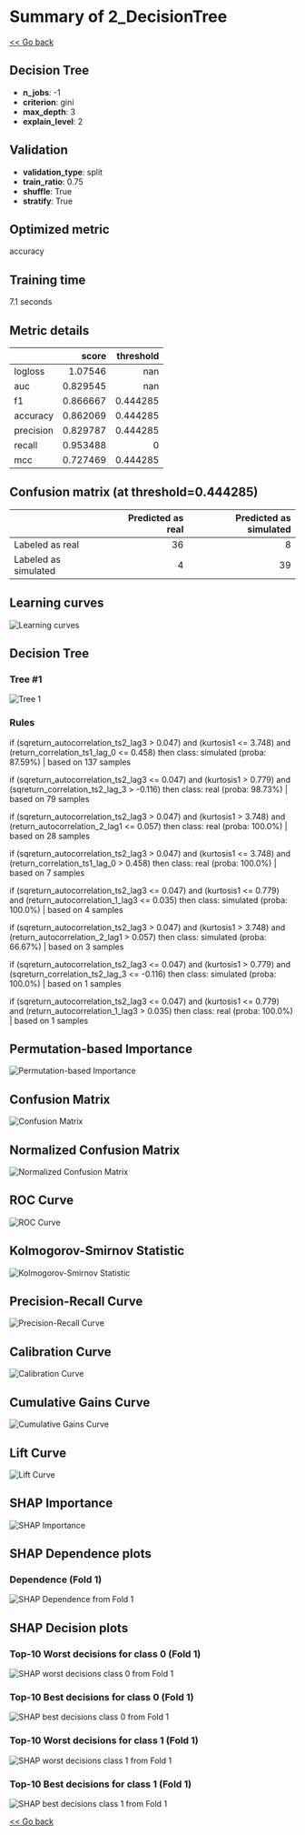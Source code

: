 # Summary of 2_DecisionTree

[<< Go back](../README.md)


## Decision Tree
- **n_jobs**: -1
- **criterion**: gini
- **max_depth**: 3
- **explain_level**: 2

## Validation
 - **validation_type**: split
 - **train_ratio**: 0.75
 - **shuffle**: True
 - **stratify**: True

## Optimized metric
accuracy

## Training time

7.1 seconds

## Metric details
|           |    score |   threshold |
|:----------|---------:|------------:|
| logloss   | 1.07546  |  nan        |
| auc       | 0.829545 |  nan        |
| f1        | 0.866667 |    0.444285 |
| accuracy  | 0.862069 |    0.444285 |
| precision | 0.829787 |    0.444285 |
| recall    | 0.953488 |    0        |
| mcc       | 0.727469 |    0.444285 |


## Confusion matrix (at threshold=0.444285)
|                      |   Predicted as real |   Predicted as simulated |
|:---------------------|--------------------:|-------------------------:|
| Labeled as real      |                  36 |                        8 |
| Labeled as simulated |                   4 |                       39 |

## Learning curves
![Learning curves](learning_curves.png)

## Decision Tree 

### Tree #1
![Tree 1](learner_fold_0_tree.svg)

### Rules

if (sqreturn_autocorrelation_ts2_lag3 > 0.047) and (kurtosis1 <= 3.748) and (return_correlation_ts1_lag_0 <= 0.458) then class: simulated (proba: 87.59%) | based on 137 samples

if (sqreturn_autocorrelation_ts2_lag3 <= 0.047) and (kurtosis1 > 0.779) and (sqreturn_correlation_ts2_lag_3 > -0.116) then class: real (proba: 98.73%) | based on 79 samples

if (sqreturn_autocorrelation_ts2_lag3 > 0.047) and (kurtosis1 > 3.748) and (return_autocorrelation_2_lag1 <= 0.057) then class: real (proba: 100.0%) | based on 28 samples

if (sqreturn_autocorrelation_ts2_lag3 > 0.047) and (kurtosis1 <= 3.748) and (return_correlation_ts1_lag_0 > 0.458) then class: real (proba: 100.0%) | based on 7 samples

if (sqreturn_autocorrelation_ts2_lag3 <= 0.047) and (kurtosis1 <= 0.779) and (return_autocorrelation_1_lag3 <= 0.035) then class: simulated (proba: 100.0%) | based on 4 samples

if (sqreturn_autocorrelation_ts2_lag3 > 0.047) and (kurtosis1 > 3.748) and (return_autocorrelation_2_lag1 > 0.057) then class: simulated (proba: 66.67%) | based on 3 samples

if (sqreturn_autocorrelation_ts2_lag3 <= 0.047) and (kurtosis1 > 0.779) and (sqreturn_correlation_ts2_lag_3 <= -0.116) then class: simulated (proba: 100.0%) | based on 1 samples

if (sqreturn_autocorrelation_ts2_lag3 <= 0.047) and (kurtosis1 <= 0.779) and (return_autocorrelation_1_lag3 > 0.035) then class: real (proba: 100.0%) | based on 1 samples





## Permutation-based Importance
![Permutation-based Importance](permutation_importance.png)
## Confusion Matrix

![Confusion Matrix](confusion_matrix.png)


## Normalized Confusion Matrix

![Normalized Confusion Matrix](confusion_matrix_normalized.png)


## ROC Curve

![ROC Curve](roc_curve.png)


## Kolmogorov-Smirnov Statistic

![Kolmogorov-Smirnov Statistic](ks_statistic.png)


## Precision-Recall Curve

![Precision-Recall Curve](precision_recall_curve.png)


## Calibration Curve

![Calibration Curve](calibration_curve_curve.png)


## Cumulative Gains Curve

![Cumulative Gains Curve](cumulative_gains_curve.png)


## Lift Curve

![Lift Curve](lift_curve.png)



## SHAP Importance
![SHAP Importance](shap_importance.png)

## SHAP Dependence plots

### Dependence (Fold 1)
![SHAP Dependence from Fold 1](learner_fold_0_shap_dependence.png)

## SHAP Decision plots

### Top-10 Worst decisions for class 0 (Fold 1)
![SHAP worst decisions class 0 from Fold 1](learner_fold_0_shap_class_0_worst_decisions.png)
### Top-10 Best decisions for class 0 (Fold 1)
![SHAP best decisions class 0 from Fold 1](learner_fold_0_shap_class_0_best_decisions.png)
### Top-10 Worst decisions for class 1 (Fold 1)
![SHAP worst decisions class 1 from Fold 1](learner_fold_0_shap_class_1_worst_decisions.png)
### Top-10 Best decisions for class 1 (Fold 1)
![SHAP best decisions class 1 from Fold 1](learner_fold_0_shap_class_1_best_decisions.png)

[<< Go back](../README.md)
